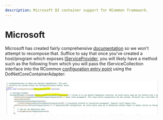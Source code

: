 ```yaml
---
description: Microsoft DI container support for RCommon framework.
---
```


# Microsoft

Microsoft has created fairly comprehensive [documentation](https://docs.microsoft.com/en-us/dotnet/core/extensions/dependency-injection) so we won't attempt to recompose that. Suffice to say that once you've created a host/program which exposes [IServiceProvider](https://docs.microsoft.com/en-us/dotnet/api/system.iserviceprovider?view=net-6.0), you will likely have a method such as the following from which you will pass the IServiceCollection interface into the RCommon [configuration entry point](../../../../../v1/fundamentals/configuration.md) using the DotNetCoreContainerAdapter:

![](../../../../../.gitbook/assets/IServiceCollection.JPG)
